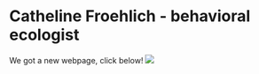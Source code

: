 # Catheline Froehlich - behavioral ecologist
We got a new webpage, click below!
<a href = "https://cathelinefroehlich.github.io/"> 
![](IntroPageSlide.jpg)
</a>
